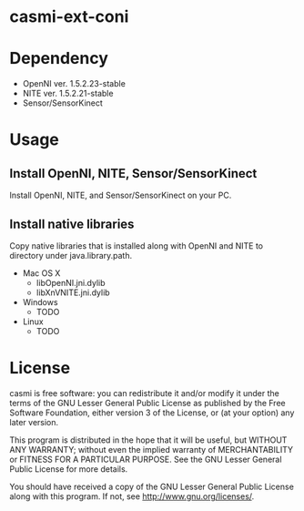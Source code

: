 # casmi-ext-coni

# Dependency

* OpenNI ver. 1.5.2.23-stable
* NITE ver. 1.5.2.21-stable
* Sensor/SensorKinect

# Usage

## Install OpenNI, NITE, Sensor/SensorKinect

Install OpenNI, NITE, and Sensor/SensorKinect on your PC.

## Install native libraries

Copy native libraries that is installed along with OpenNI and NITE to directory under java.library.path.

* Mac OS X
    * libOpenNI.jni.dylib
    * libXnVNITE.jni.dylib
* Windows
    * TODO
* Linux
    * TODO
    
# License

casmi is free software: you can redistribute it and/or modify it under the terms of the GNU Lesser General Public License as published by
the Free Software Foundation, either version 3 of the License, or (at your option) any later version.

This program is distributed in the hope that it will be useful, but WITHOUT ANY WARRANTY; without even the implied warranty of MERCHANTABILITY or FITNESS FOR A PARTICULAR PURPOSE.  See the GNU Lesser General Public License for more details.

You should have received a copy of the GNU Lesser General Public License along with this program.  If not, see <http://www.gnu.org/licenses/>.